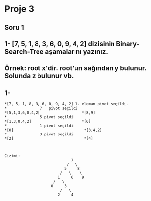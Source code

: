 # Proje 3
## Soru 1
## 1- [7, 5, 1, 8, 3, 6, 0, 9, 4, 2] dizisinin Binary-Search-Tree aşamalarını yazınız.
## Örnek: root x'dir. root'un sağından y bulunur. Solunda z bulunur vb.

## 1- 
    *[7, 5, 1, 8, 3, 6, 0, 9, 4, 2] 1. eleman pivot seçildi.
    *               7   pivot seçildi
    *[5,1,3,6,0,4,2]                   *[8,9]
    *               5 pivot seçildi
    *[1,3,0,4,2]                       *[6]
    *               1 pivot seçildi
    *[0]                                *[3,4,2]   
    *               3 pivot seçildi
    *[2]                                *[4]    



    Çizimi:
                                  7
                                /   \
                               5     8
                             /   \    \
                            1     6    9
                          /   \
                         0     3
                             /   \
                            2     4